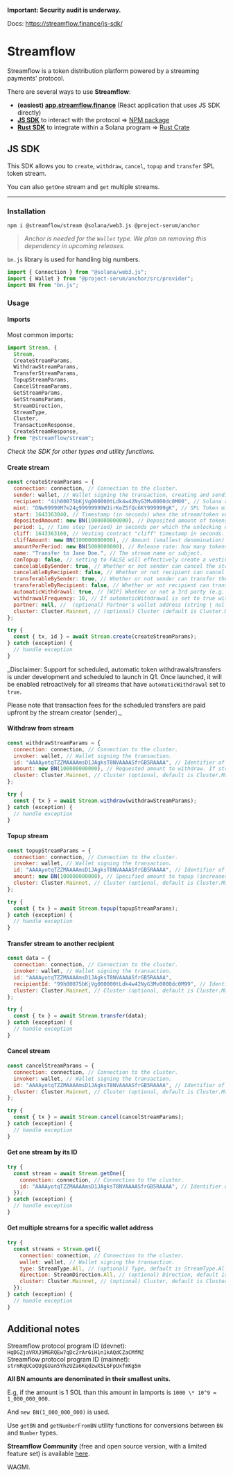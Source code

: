 **Important: Security audit is underway.**

Docs: https://streamflow.finance/js-sdk/

# Streamflow

Streamflow is a token distribution platform powered by a streaming payments' protocol.

There are several ways to use **Streamflow**:

- **(easiest) [app.streamflow.finance](https://app.streamflow.finance?utm_medium=github.com&utm_source=referral&utm_campaign=js-sdk-repo)** (React application that uses JS SDK directly)
- **[JS SDK](https://github.com/streamflow-finance/js-sdk)** to interact with the protocol => [NPM package](https://www.npmjs.com/package/@streamflow/stream/v/2.0.0)
- **[Rust SDK](https://github.com/streamflow-finance/rust-sdk)** to integrate within a Solana program => [Rust Crate](https://docs.rs/streamflow-sdk/)

## JS SDK

This SDK allows you to `create`, `withdraw`, `cancel`, `topup` and `transfer` SPL token stream.

You can also `getOne` stream and `get` multiple streams.

---

### Installation

`npm i @streamflow/stream @solana/web3.js @project-serum/anchor`

> _Anchor is needed for the `Wallet` type. We plan on removing this dependency in upcoming releases._

`bn.js` library is used for handling big numbers.

```javascript
import { Connection } from "@solana/web3.js";
import { Wallet } from "@project-serum/anchor/src/provider";
import BN from "bn.js";
```

### Usage

#### Imports

Most common imports:

```javascript
import Stream, {
  Stream,
  CreateStreamParams,
  WithdrawStreamParams,
  TransferStreamParams,
  TopupStreamParams,
  CancelStreamParams,
  GetStreamParams,
  GetStreamsParams,
  StreamDirection,
  StreamType,
  Cluster,
  TransactionResponse,
  CreateStreamResponse,
} from "@streamflow/stream";
```

_Check the SDK for other types and utility functions._

#### Create stream

```javascript
const createStreamParams = {
  connection: connection, // Connection to the cluster.
  sender: wallet, // Wallet signing the transaction, creating and sending the stream.
  recipient: "4ih00075bKjVg000000tLdk4w42NyG3Mv0000dc0M00", // Solana recipient address.
  mint: "DNw99999M7e24g99999999WJirKeZ5fQc6KY999999gK", // SPL Token mint.
  start: 1643363040, // Timestamp (in seconds) when the stream/token vesting starts.
  depositedAmount: new BN(1000000000000), // Deposited amount of tokens (using smallest denomination).
  period: 1, // Time step (period) in seconds per which the unlocking occurs.
  cliff: 1643363160, // Vesting contract "cliff" timestamp in seconds.
  cliffAmount: new BN(100000000000), // Amount (smallest denomination) unlocked at the "cliff" timestamp.
  amountPerPeriod: new BN(5000000000), // Release rate: how many tokens are unlocked per each period.
  name: "Transfer to Jane Doe.", // The stream name or subject.
  canTopup: false, // setting to FALSE will effectively create a vesting contract.
  cancelableBySender: true, // Whether or not sender can cancel the stream.
  cancelableByRecipient: false, // Whether or not recipient can cancel the stream.
  transferableBySender: true, // Whether or not sender can transfer the stream to the new recipient.
  transferableByRecipient: false, // Whether or not recipient can transfer the stream to the new recipient.
  automaticWithdrawal: true, // [WIP] Whether or not a 3rd party (e.g. cron job, "cranker") can initiate a token withdraw/transfer.
  withdrawalFrequency: 10, // If automaticWithdrawal is set to true withdrawalFrequency is required, otherwise it is not used.
  partner: null, //  (optional) Partner's wallet address (string | null).
  cluster: Cluster.Mainnet, // (optional) Cluster (default is Cluster.Mainnet).
};

try {
  const { tx, id } = await Stream.create(createStreamParams);
} catch (exception) {
  // handle exception
}
```

\_Disclaimer: Support for scheduled, automatic token withdrawals/transfers is under development and scheduled to launch in Q1. Once launched, it will be enabled retroactively for all streams that have `automaticWithdrawal` set to `true`.

Please note that transaction fees for the scheduled transfers are paid upfront by the stream creator (sender).\_

#### Withdraw from stream

```javascript
const withdrawStreamParams = {
  connection: connection, // Connection to the cluster.
  invoker: wallet, // Wallet signing the transaction.
  id: "AAAAyotqTZZMAAAAmsD1JAgksT8NVAAAASfrGB5RAAAA", // Identifier of a stream to be withdrawn from.
  amount: new BN(100000000000), // Requested amount to withdraw. If stream is completed, the whole amount will be withdrawn.
  cluster: Cluster.Mainnet, // Cluster (optional, default is Cluster.Mainnet).
};

try {
  const { tx } = await Stream.withdraw(withdrawStreamParams);
} catch (exception) {
  // handle exception
}
```

#### Topup stream

```javascript
const topupStreamParams = {
  connection: connection, // Connection to the cluster.
  invoker: wallet, // Wallet signing the transaction.
  id: "AAAAyotqTZZMAAAAmsD1JAgksT8NVAAAASfrGB5RAAAA", // Identifier of a stream to be topped up.
  amount: new BN(100000000000), // Specified amount to topup (increases deposited amount).
  cluster: Cluster.Mainnet, // Cluster (optional, default is Cluster.Mainnet).
};

try {
  const { tx } = await Stream.topup(topupStreamParams);
} catch (exception) {
  // handle exception
}
```

#### Transfer stream to another recipient

```javascript
const data = {
  connection: connection, // Connection to the cluster.
  invoker: wallet, // Wallet signing the transaction.
  id: "AAAAyotqTZZMAAAAmsD1JAgksT8NVAAAASfrGB5RAAAA",
  recipientId: "99h00075bKjVg000000tLdk4w42NyG3Mv0000dc0M99", // Identifier of a stream to be transferred.
  cluster: Cluster.Mainnet, // Cluster (optional, default is Cluster.Mainnet).
};

try {
  const { tx } = await Stream.transfer(data);
} catch (exception) {
  // handle exception
}
```

#### Cancel stream

```javascript
const cancelStreamParams = {
  connection: connection, // Connection to the cluster.
  invoker: wallet, // Wallet signing the transaction.
  id: "AAAAyotqTZZMAAAAmsD1JAgksT8NVAAAASfrGB5RAAAA", // Identifier of a stream to be canceled.
  cluster: Cluster.Mainnet, // Cluster (optional, default is Cluster.Mainnet).
};

try {
  const { tx } = await Stream.cancel(cancelStreamParams);
} catch (exception) {
  // handle exception
}
```

#### Get one stream by its ID

```javascript
try {
  const stream = await Stream.getOne({
    connection: connection, // Connection to the cluster.
    id: "AAAAyotqTZZMAAAAmsD1JAgksT8NVAAAASfrGB5RAAAA", // Identifier of a stream that is fetched.
  });
} catch (exception) {
  // handle exception
}
```

#### Get multiple streams for a specific wallet address

```javascript
try {
  const streams = Stream.get({
    connection: connection, // Connection to the cluster.
    wallet: wallet, // Wallet signing the transaction.
    type: StreamType.All, // (optional) Type, default is StreamType.All
    direction: StreamDirection.All, // (optional) Direction, default is StreamDirection.All)
    cluster: Cluster.Mainnet, // (optional) Cluster, default is Cluster.Mainnet).
  });
} catch (exception) {
  // handle exception
}
```

## Additional notes

Streamflow protocol program ID (devnet): `HqDGZjaVRXJ9MGRQEw7qDc2rAr6iH1n1kAQdCZaCMfMZ`
<br>
Streamflow protocol program ID (mainnet): `strmRqUCoQUgGUan5YhzUZa6KqdzwX5L6FpUxfmKg5m`

**All BN amounts are denominated in their smallest units.**

E.g, if the amount is 1 SOL than this amount in lamports is `1000 \* 10^9 = 1_000_000_000.`

And `new BN(1_000_000_000)` is used.

Use `getBN` and `getNumberFromBN` utility functions for conversions between `BN` and `Number` types.

**Streamflow Community** (free and open source version, with a limited feature set) is available [here](https://github.com/streamflow-finance/js-sdk/tree/community).

WAGMI.
